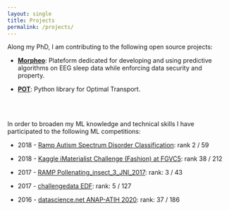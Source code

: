 ```yaml
---
layout: single
title: Projects
permalink: /projects/
---
```


Along my PhD, I am contributing to the following open source projects:

- **[Morpheo](https://morpheoorg.github.io/morpheo/)**:
Plateform dedicated for developing and using predictive algorithms on EEG sleep data while enforcing data security and property.

- **[POT](https://github.com/rflamary/POT)**: Python library for Optimal Transport.

<br><br>

In order to broaden my ML knowledge and technical skills I have participated to the following ML competitions:

- 2018 - [Ramp Autism Spectrum Disorder Classification](https://paris-saclay-cds.github.io/autism_challenge/): rank 2 / 59

- 2018 - [Kaggle iMaterialist Challenge (Fashion) at FGVC5](https://www.kaggle.com/c/imaterialist-challenge-fashion-2018): rank 38 / 212

- 2017 - [RAMP Pollenating_insect_3_JNI_2017](https://ramp.studio/problems/pollenating_insects_3): rank: 3 / 43

- 2017 - [challengedata EDF](https://challengedata.ens.fr/en/challenge/17/predict_which_clients_reduced_their_consumption.html): rank: 5 / 127

- 2016 - [datascience.net ANAP-ATIH 2020](https://www.datascience.net/fr/challenge/28/details#tab_ranking): rank: 37 / 186